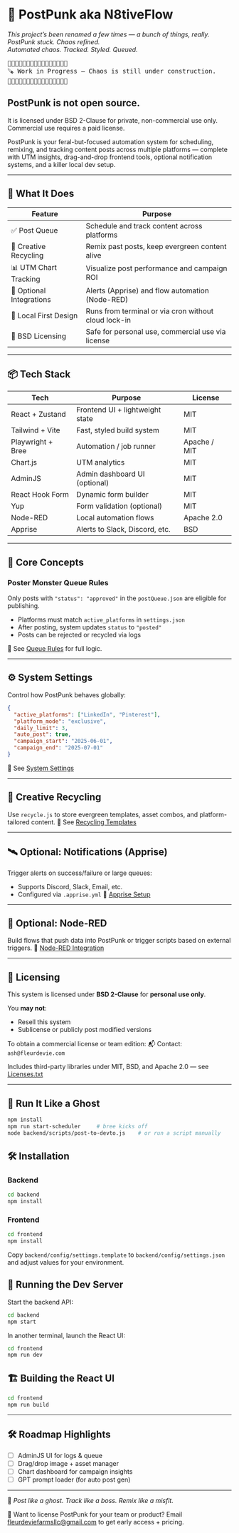 # 🧃 PostPunk aka N8tiveFlow

*This project’s been renamed a few times — a bunch of things, really. PostPunk stuck. Chaos refined.*  
_Automated chaos. Tracked. Styled. Queued._

<pre>
🚧🚧🚧🚧🚧🚧🚧🚧🚧🚧🚧🚧🚧🚧🚧🚧
🪚 Work in Progress — Chaos is still under construction.
🚧🚧🚧🚧🚧🚧🚧🚧🚧🚧🚧🚧🚧🚧🚧🚧
</pre>

## PostPunk is not open source. 
It is licensed under BSD 2-Clause for private, non-commercial use only. Commercial use requires a paid license.

PostPunk is your feral-but-focused automation system for scheduling, remixing, and tracking content posts across multiple platforms — complete with UTM insights, drag-and-drop frontend tools, optional notification systems, and a killer local dev setup.

---

## 🚀 What It Does
| Feature                     | Purpose                                                |
|----------------------------|--------------------------------------------------------|
| ✅ Post Queue              | Schedule and track content across platforms           |
| 🔁 Creative Recycling       | Remix past posts, keep evergreen content alive         |
| 📊 UTM Chart Tracking       | Visualize post performance and campaign ROI            |
| 🔌 Optional Integrations    | Alerts (Apprise) and flow automation (Node-RED)        |
| 🧠 Local First Design       | Runs from terminal or via cron without cloud lock-in   |
| 🧾 BSD Licensing            | Safe for personal use, commercial use via license      |

---

## 📦 Tech Stack
| Tech                | Purpose                          | License  |
|---------------------|----------------------------------|----------|
| React + Zustand     | Frontend UI + lightweight state  | MIT      |
| Tailwind + Vite     | Fast, styled build system        | MIT      |
| Playwright + Bree   | Automation / job runner          | Apache / MIT |
| Chart.js            | UTM analytics                    | MIT      |
| AdminJS             | Admin dashboard UI (optional)    | MIT      |
| React Hook Form     | Dynamic form builder             | MIT      |
| Yup                 | Form validation (optional)       | MIT      |
| Node-RED            | Local automation flows           | Apache 2.0 |
| Apprise             | Alerts to Slack, Discord, etc.   | BSD      |

---

## 🧠 Core Concepts
### Poster Monster Queue Rules
Only posts with `"status": "approved"` in the `postQueue.json` are eligible for publishing.
- Platforms must match `active_platforms` in `settings.json`
- After posting, system updates `status` to `"posted"`
- Posts can be rejected or recycled via logs

📄 See [Queue Rules](./Docs/queue-rules.md) for full logic.

---

## ⚙️ System Settings
Control how PostPunk behaves globally:
```json
{
  "active_platforms": ["LinkedIn", "Pinterest"],
  "platform_mode": "exclusive",
  "daily_limit": 3,
  "auto_post": true,
  "campaign_start": "2025-06-01",
  "campaign_end": "2025-07-01"
}
```
📄 See [System Settings](./Docs/settings.md)

---

## 🧠 Creative Recycling
Use `recycle.js` to store evergreen templates, asset combos, and platform-tailored content.
📄 See [Recycling Templates](./Docs/recycle-templates.md)

---

## 🛰️ Optional: Notifications (Apprise)
Trigger alerts on success/failure or large queues:
- Supports Discord, Slack, Email, etc.
- Configured via `.apprise.yml`
📄 [Apprise Setup](./Docs/apprise.md)

---

## 🔁 Optional: Node-RED
Build flows that push data into PostPunk or trigger scripts based on external triggers.
📄 [Node-RED Integration](./Docs/nodered.md)

---

## 🧾 Licensing
This system is licensed under **BSD 2-Clause** for **personal use only**. 

You **may not**:
- Resell this system
- Sublicense or publicly post modified versions

To obtain a commercial license or team edition:
📬 Contact: `ash@fleurdevie.com`

Includes third-party libraries under MIT, BSD, and Apache 2.0 — see [Licenses.txt](./Docs/Licenses.txt)

---

## 🧃 Run It Like a Ghost
```bash
npm install
npm run start-scheduler     # bree kicks off
node backend/scripts/post-to-devto.js    # or run a script manually
```

## 🛠 Installation

### Backend
```bash
cd backend
npm install
```

### Frontend
```bash
cd frontend
npm install
```

Copy `backend/config/settings.template` to `backend/config/settings.json` and adjust values for your environment.

## 🚗 Running the Dev Server
Start the backend API:
```bash
cd backend
npm start
```

In another terminal, launch the React UI:
```bash
cd frontend
npm run dev
```

## 🏗️ Building the React UI
```bash
cd frontend
npm run build
```
---

## 🛠 Roadmap Highlights
- [ ] AdminJS UI for logs & queue
- [ ] Drag/drop image + asset manager
- [ ] Chart dashboard for campaign insights
- [ ] GPT prompt loader (for auto post gen)

---

🧃 _Post like a ghost. Track like a boss. Remix like a misfit._

🛒 Want to license PostPunk for your team or product?
Email fleurdeviefarmsllc@gmail.com to get early access + pricing.
